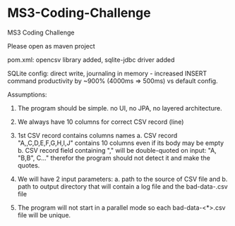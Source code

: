 # MS3-Coding-Challenge
MS3 Coding Challenge

Please open as maven project


pom.xml:
opencsv library added,
sqlite-jdbc driver added

SQLite config: direct write, journaling in memory - increased INSERT command productivity by ~900% (4000ms => 500ms) vs default config.

Assumptions:

1. The program should be simple. no UI, no JPA, no layered architecture.
2. We always have 10 columns for correct CSV record (line)
3. 1st CSV record contains columns names
  a. CSV record "A,,C,D,E,F,G,H,I,J" contains 10 columns even if its body may be empty
  b. CSV record field containing "," will be double-quoted on input: "A, "B,B", C..." therefor the program should not detect it and make the quotes.

4. We will have 2 input parameters: a. path to the source of CSV file and b. path to output directory that will contain a log file and the bad-data-.csv file
5. The program will not start in a parallel mode so each bad-data-<*>.csv file will be unique.
